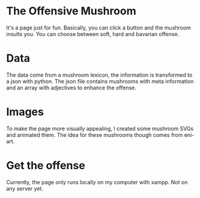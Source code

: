 # The Offensive Mushroom

It's a page just for fun. Basically, you can click a button and the mushroom insults you. 
You can choose between soft, hard and bavarian offense. 

# Data

The data come from a mushroom lexicon, the information is transformed to a json with python. 
The json file contains mushrooms with meta information and an array with adjectives to enhance the offense.

# Images

To make the page more visually appealing, I created some mushroom SVGs and animated them. The idea for these mushrooms though comes from eni-art. 

# Get the offense

Currently, the page only runs locally on my computer with xampp. Not on any server yet. 
